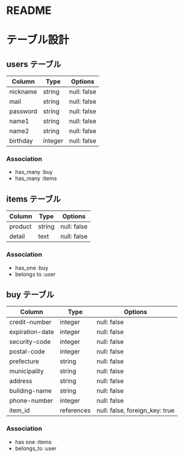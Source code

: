 # README

# テーブル設計

## users テーブル

| Column   | Type   | Options     |
| -------- | ------ | ----------- |
| nickname | string | null: false |
| mail     | string | null: false |
| password | string | null: false |
| name1    | string | null: false |
| name2    | string | null: false |
| birthday | integer| null: false |

### Association

- has_many :buy
- has_many :items

## items テーブル

| Column | Type   | Options     |
| ------ | ------ | ----------- |
| product| string | null: false |
| detail | text   | null: false |

### Association

- has_one :buy
- belongs to :user

## buy テーブル

| Column          | Type       | Options                        |
| -------         | ---------- | ------------------------------ |
| credit-number   | integer    | null: false                    |
| expiration-date | integer    | null: false                    |
| security-code   | integer    | null: false                    |
| postal-code     | integer    | null: false                    |
| prefecture      | string     | null: false                    |
| municipality    | string     | null: false                    |
| address         | string     | null: false                    |
| building-name   | string     | null: false                    |
| phone-number    | integer    | null: false                    |
| item_id         | references | null: false, foreign_key: true |

### Association

- has one :items
- belongs_to :user